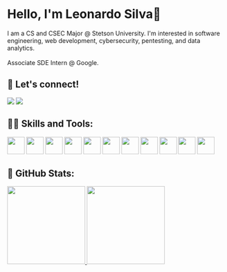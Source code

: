 # Hello, I'm Leonardo Silva👋
I am a CS and CSEC Major @ Stetson University. I'm interested in software engineering, web development, cybersecurity, pentesting, and data analytics. <br>
<br> Associate SDE Intern @ Google. 
## 💼 Let's connect!
<a href = "mailto:lbezerracorreiadasil@stetson.edu"><img loading="lazy" src="https://img.shields.io/badge/Gmail-D14836?style=for-the-badge&logo=gmail&logoColor=white" target="_blank"></a>
<a href="https://www.linkedin.com/in/leonardo-bcsilva/" target="_blank"><img loading="lazy" src="https://img.shields.io/badge/-LinkedIn-%230077B5?style=for-the-badge&logo=linkedin&logoColor=white" target="_blank"></a>   


## 👨‍💻 Skills and Tools:
<div class="Skills">
<img src="https://cdn.jsdelivr.net/gh/devicons/devicon@latest/icons/java/java-original.svg" width="40" height="40"/> <img src="https://cdn.jsdelivr.net/gh/devicons/devicon@latest/icons/python/python-original.svg" width="40" height="40"/> <img src="https://cdn.jsdelivr.net/gh/devicons/devicon@latest/icons/cplusplus/cplusplus-original.svg" width="40" height="40"/> <img src="https://cdn.jsdelivr.net/gh/devicons/devicon@latest/icons/javascript/javascript-original.svg" width="40" height="40"/> <img src="https://cdn.jsdelivr.net/gh/devicons/devicon@latest/icons/html5/html5-original.svg" width="40" height="40"/> <img src="https://cdn.jsdelivr.net/gh/devicons/devicon@latest/icons/css3/css3-original.svg" width="40" height="40"/> <img src="https://cdn.jsdelivr.net/gh/devicons/devicon@latest/icons/vscode/vscode-original.svg" width="40" height="40"/> <img src="https://cdn.jsdelivr.net/gh/devicons/devicon@latest/icons/intellij/intellij-original.svg" width="40" height="40"/> <img src="https://cdn.jsdelivr.net/gh/devicons/devicon@latest/icons/pycharm/pycharm-original.svg" width="40" height="40"/> <img src="https://cdn.jsdelivr.net/gh/devicons/devicon@latest/icons/azure/azure-original.svg" width="40" height="40"/> <img src="https://cdn.jsdelivr.net/gh/devicons/devicon@latest/icons/postgresql/postgresql-original.svg" width="40" height="40"/>     
</div>

## 📰 GitHub Stats:
<div>
<a href="https://github.com/leobzr">
<img loading="lazy" height="180em" src="https://github-readme-stats.vercel.app/api/top-langs/?username=leobzr&layout=compact&langs_count=7&theme=dracula"/>
<img loading="lazy" height="180em" src="https://github-readme-stats.vercel.app/api?username=leobzr&show_icons=true&theme=dracula&include_all_commits=true&count_private=true"/>
</div>
          
          
          
          
          

          


